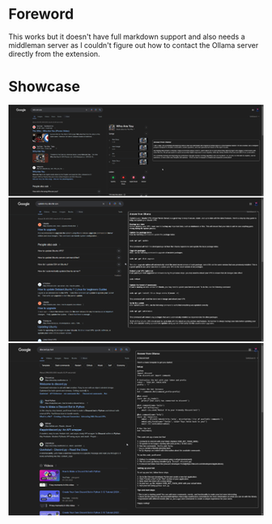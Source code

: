 # Foreword
This works but it doesn't have full markdown support and also needs a middleman server as I couldn't figure out how to contact the Ollama server directly from the extension.

# Showcase
![Preview](./assets/1.png)
![Preview](./assets/2.png)
![Preview](./assets/3.png)